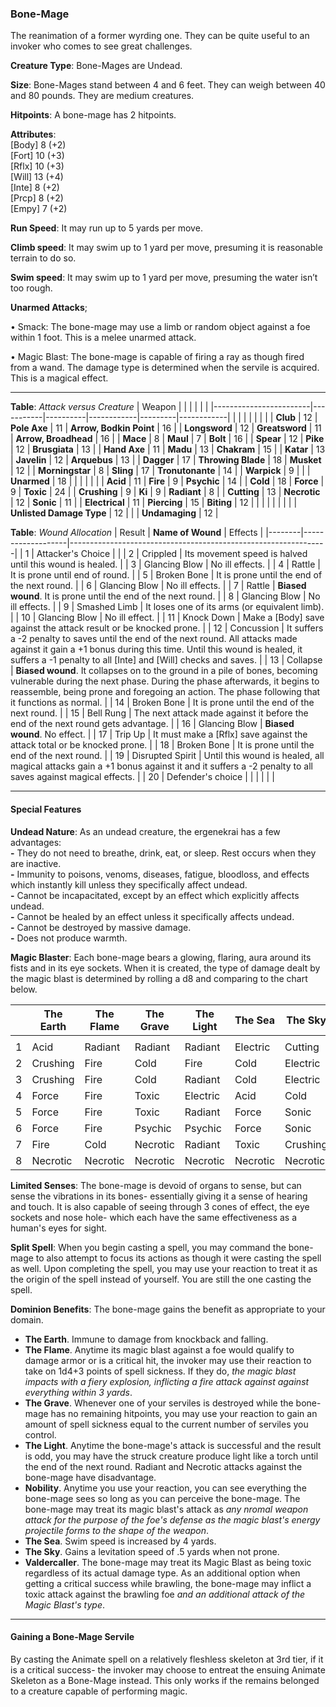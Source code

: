 ### Bone-Mage
The reanimation of a former wyrding one. They can be quite useful to an invoker who comes to see great challenges.

**Creature Type**: Bone-Mages are Undead.

**Size**: Bone-Mages stand between 4 and 6 feet. They can weigh between 40 and 80 pounds. They are medium creatures.

**Hitpoints**: A bone-mage has 2 hitpoints.

**Attributes**:  
[Body] 8 (+2)  
[Fort] 10 (+3)  
[Rflx] 10 (+3)  
[Will] 13 (+4)  
[Inte] 8 (+2)  
[Prcp] 8 (+2)  
[Empy] 7 (+2)  

**Run Speed**: It may run up to 5 yards per move.

**Climb speed**: It may swim up to 1 yard per move, presuming it is reasonable terrain to do so.

**Swim speed**: It may swim up to 1 yard per move, presuming the water isn’t too rough.

**Unarmed Attacks**;

 • Smack: The bone-mage may use a limb or random object against a foe within 1 foot. This is a melee unarmed attack.

 • Magic Blast: The bone-mage is capable of firing a ray as though fired from a wand. The damage type is determined when the servile is acquired. This is a magical effect.

---------------------

**Table**: *Attack versus Creature*
| Weapon                 |          |            |         |            |         |
|------------------------|-----------|----------|------------|---------|------------|
|                            |        |                    |        |                            |         |
| **Club**                   | 12     | **Pole Axe**       | 11     | **Arrow, Bodkin Point**    | 16    |
| **Longsword**              | 12     | **Greatsword**     | 11     | **Arrow, Broadhead**       | 16    |
| **Mace**                   | 8      | **Maul**           | 7      | **Bolt**                   | 16    |
| **Spear**                  | 12     | **Pike**           | 12     | **Brusgiata**              | 13    |
| **Hand Axe**               | 11     | **Madu**           | 13     | **Chakram**                | 15    |
| **Katar**                  | 13     | **Javelin**        | 12     | **Arquebus**               | 13    |
| **Dagger**                 | 17     | **Throwing Blade** | 18     | **Musket**                 | 12    |
| **Morningstar**            | 8      | **Sling**          | 17     | **Tronutonante**           | 14    |
| **Warpick**                | 9      |                    |        | **Unarmed**                | 18    |
|                            |        |                    |        |
| **Acid**                   | 11     | **Fire**           | 9      | **Psychic**                | 14     |
| **Cold**                   | 18     | **Force**          | 9      | **Toxic**                  | 24     |
| **Crushing**               | 9      | **Ki**             | 9      | **Radiant**                | 8      |
| **Cutting**                | 13     | **Necrotic**       | 12     | **Sonic**                  | 11     |
| **Electrical**             | 11     | **Piercing**       | 15     | **Biting**                 | 12     |
|                            |        |                    |        |                            |        |
| **Unlisted Damage Type**   | 12     |                    |        | **Undamaging**             | 12 |

**Table**: *Wound Allocation*
| Result | **Name of Wound** | Effects                                                        |
|--------|-------------------|----------------------------------------------------------------|
|   1    | Attacker's Choice |                                                                |
|   2    | Crippled          | Its movement speed is halved until this wound is healed.      |
|   3    | Glancing Blow     | No ill effects. |
|   4    | Rattle            | It is prone until end of round. |
|   5    | Broken Bone       | It is prone until the end of the next round. |
|   6    | Glancing Blow     | No ill effects. |
|   7    | Rattle            | **Biased wound**. It is prone until the end of the next round. |
|   8    | Glancing Blow     | No ill effects.                                     |
|   9    | Smashed Limb      | It loses one of its arms (or equivalent limb). |
|   10   | Glancing Blow     | No ill effect. |
|   11   | Knock Down        | Make a [Body] save against the attack result or be knocked prone. |
|   12   | Concussion        | It suffers a -2 penalty to saves until the end of the next round. All attacks made against it gain a +1 bonus during this time. Until this wound is healed, it suffers a -1 penalty to all [Inte] and [Will] checks and saves. |
|   13   | Collapse         | **Biased wound**. It collapses on to the ground in a pile of bones, becoming vulnerable during the next phase. During the phase afterwards, it begins to reassemble, being prone and foregoing an action. The phase following that it functions as normal. |
|   14   | Broken Bone       | It is prone until the end of the next round. |
|   15   | Bell Rung         | The next attack made against it before the end of the next round gets advantage.  |
|   16   | Glancing Blow     | **Biased wound**. No effect. |
|   17   | Trip Up           | It must make a [Rflx] save against the attack total or be knocked prone.                                  |
|   18   | Broken Bone       | It is prone until the end of the next round. |
|   19   | Disrupted Spirit  | Until this wound is healed, all magical attacks gain a +1 bonus against it and it suffers a -2 penalty to all saves against magical effects. |
|   20   | Defender's choice |                                   |
|        |                                                |                                   |

---------------------

#### Special Features

**Undead Nature**: As an undead creature, the ergenekrai has a few advantages:  
**-** They do not need to breathe, drink, eat, or sleep. Rest occurs when they are inactive.  
**-** Immunity to poisons, venoms, diseases, fatigue, bloodloss, and effects which instantly kill unless they specifically affect undead.  
**-** Cannot be incapacitated, except by an effect which explicitly affects undead.  
**-** Cannot be healed by an effect unless it specifically affects undead.  
**-** Cannot be destroyed by massive damage.  
**-** Does not produce warmth.  

**Magic Blaster**: Each bone-mage bears a glowing, flaring, aura around its fists and in its eye sockets. When it is created, the type of damage dealt by the magic blast is determined by rolling a d8 and comparing to the chart below.

|   | The Earth | The Flame | The Grave | The Light | The Sea | The Sky | Nobility |  Valdercaller |
|---|-----------|-----------|-----------|-----------|---------|---------|----------|---------------|
|   |           |           |           |           |         |         |          |               |
| 1 |   Acid    |  Radiant  |  Radiant  |  Radiant  | Electric| Cutting |   Cold   |   Piercing    |
| 2 | Crushing  |   Fire    |    Cold   |   Fire    |   Cold  | Electric|Electrical|     Acid      |
| 3 | Crushing  |   Fire    |    Cold   |  Radiant  |   Cold  | Electric|   Fire   |     Cold      |
| 4 |   Force   |   Fire    |   Toxic   | Electric  |   Acid  |   Cold  |    Ki    |     Fire      |
| 5 |   Force   |   Fire    |   Toxic   |  Radiant  |   Force |  Sonic  |  Psychic |    Biting     |
| 6 |   Force   |   Fire    |  Psychic  |  Psychic  |   Force |  Sonic  |  Radiant |   Radiant     |
| 7 |    Fire   |   Cold    | Necrotic  |  Radiant  |  Toxic  | Crushing|   Sonic  |   Electric    |
| 8 | Necrotic  | Necrotic  | Necrotic  | Necrotic  | Necrotic | Necrotic | Necrotic | Necrotic    |

**Limited Senses**: The bone-mage is devoid of organs to sense, but can sense the vibrations in its bones- essentially giving it a sense of hearing and touch. It is also capable of seeing through 3 cones of effect, the eye sockets and nose hole- which each have the same effectiveness as a human's eyes for sight.

**Split Spell**: When you begin casting a spell, you may command the bone-mage to also attempt to focus its actions as though it were casting the spell as well. Upon completing the spell, you may use your reaction to treat it as the origin of the spell instead of yourself. You are still the one casting the spell.

**Dominion Benefits**: The bone-mage gains the benefit as appropriate to your domain.  
* **The Earth**. Immune to damage from knockback and falling.
* **The Flame**. Anytime its magic blast against a foe would qualify to damage armor or is a critical hit, the invoker may use their reaction to take on 1d4+3 points of spell sickness. If they do, *the magic blast impacts with a fiery explosion, inflicting a fire attack against against everything within 3 yards*.
* **The Grave**. Whenever one of your serviles is destroyed while the bone-mage has no remaining hitpoints, you may use your reaction to gain an amount of spell sickness equal to the current number of serviles you control.
* **The Light**. Anytime the bone-mage's attack is successful and the result is odd, you may have the struck creature produce light like a torch until the end of the next round. Radiant and Necrotic attacks against the bone-mage have disadvantage.
* **Nobility**. Anytime you use your reaction, you can see everything the bone-mage sees so long as you can perceive the bone-mage. The bone-mage may treat its magic blast's attack as *any nromal weapon attack for the purpose of the foe's defense as the magic blast's energy projectile forms to the shape of the weapon*.
* **The Sea**. Swim speed is increased by 4 yards.
* **The Sky**. Gains a levitation speed of .5 yards when not prone.
* **Valdercaller**. The bone-mage may treat its Magic Blast as being toxic regardless of its actual damage type. As an additional option when getting a critical success while brawling, the bone-mage may inflict a toxic attack against the brawling foe *and an additional attack of the Magic Blast's type*.

-----

#### Gaining a Bone-Mage Servile

By casting the Animate spell on a relatively fleshless skeleton at 3rd tier, if it is a critical success- the invoker may choose to entreat the ensuing Animate Skeleton as a Bone-Mage instead. This only works if the remains belonged to a creature capable of performing magic.
